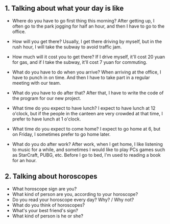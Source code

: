 





## 1. Talking about what your day is like
* Where do you have to go first thing this morning?
After getting up, I often go to the park jogging for half an hour, and then I have to go to the office.

* How will you get there?
Usually, I get there driving by myself, but in the rush hour, I will take the subway to avoid traffic jam.

* How much will it cost you to get there?
If I drive myself, it'll cost 20 yuan for gas, and if I take the subway, it'll cost 7 yuan for commuting.

* What do you have to do when you arrive?
When arriving at the office, I have to punch in on time.
And then I have to take part in a regular meeting with our team.

* What do you have to do after that?
After that, I have to write the code of the program for our new project.

* What time do you expect to have lunch?
I expect to have lunch at 12 o'clock, but if the people in the canteen are very crowded at that time, I prefer to have lunch at 1 o'clock.

* What time do you expect to come home?
I expect to go home at 6, but on Friday, I sometimes prefer to go home later.

* What do you do after work?
After work, when I get home, I like listening to music for a while, and sometimes I would like to play PCs games such as StarCraft, PUBG, etc.
Before I go to bed, I'm used to reading a book for an hour.


## 2. Talking about horoscopes
* What horoscope sign are you?
* What kind of person are you, according to your horoscope?
* Do you read your horoscope every day? Why? / Why not?
* What do you think of horoscopes?
* What's your best friend's sign?
* What kind of person is he or she?

